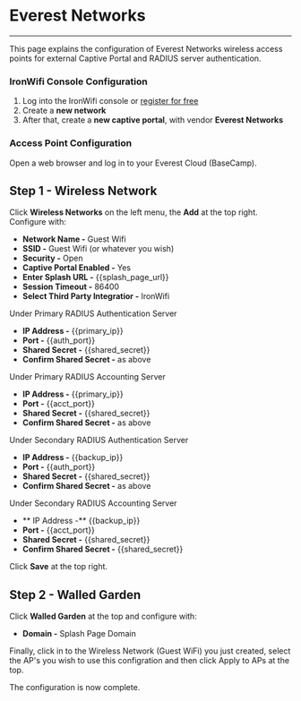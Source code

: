 # **Everest Networks**

---

This page explains the configuration of Everest Networks wireless access points for external Captive  Portal and RADIUS server authentication.

### IronWifi Console Configuration

1. Log into the IronWifi console or [register for free](https://console.ironwifi.com/register)
2. Create a **new network**
3. After that, create a **new captive portal**, with vendor **Everest Networks**

### Access Point Configuration

Open a web browser and log in to your Everest Cloud (BaseCamp).

## Step 1 - Wireless Network

Click **Wireless Networks** on the left menu, the **Add** at the top right. Configure with:

- **Network Name -** Guest Wifi
- **SSID -** Guest Wifi (or whatever you wish)
- **Security -** Open
- **Captive Portal Enabled -** Yes
- **Enter Splash URL -** {{splash_page_url}}
- **Session Timeout -** 86400
- **Select Third Party Integratior -** IronWifi

Under Primary RADIUS Authentication Server

- **IP Address -** {{primary_ip}}
- **Port -** {{auth_port}}
- **Shared Secret -** {{shared_secret}}
- **Confirm Shared Secret -** as above

Under Primary RADIUS Accounting Server

- **IP Address -** {{primary_ip}}
- **Port -** {{acct_port}}
- **Shared Secret -** {{shared_secret}}
- **Confirm Shared Secret -** as above

Under Secondary RADIUS Authentication Server

- **IP Address -** {{backup_ip}}
- **Port -** {{auth_port}}
- **Shared Secret -** {{shared_secret}}
- **Confirm Shared Secret -** as above

Under Secondary RADIUS Accounting Server

- ** IP Address -** {{backup_ip}}
- **Port -** {{acct_port}}
- **Shared Secret -** {{shared_secret}}
- **Confirm Shared Secret -** {{shared_secret}}

Click **Save** at the top right.

## Step 2 - Walled Garden

Click **Walled Garden** at the top and configure with:

- **Domain -** Splash Page Domain

Finally, click in to the Wireless Network (Guest WiFi) you just created, select the AP's you wish to use this configration and then click Apply to APs at the top.

The configuration is now complete.
